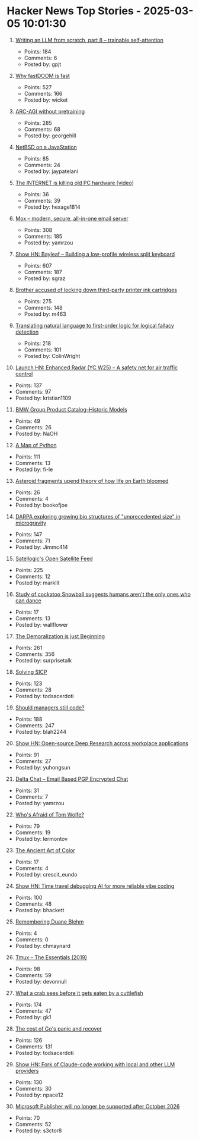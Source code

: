 # Hacker News Top Stories - 2025-03-05 10:01:30

1. [Writing an LLM from scratch, part 8 – trainable self-attention](https://www.gilesthomas.com/2025/03/llm-from-scratch-8-trainable-self-attention)
   - Points: 184
   - Comments: 6
   - Posted by: gpjt

2. [Why fastDOOM is fast](https://fabiensanglard.net/fastdoom/index.html)
   - Points: 527
   - Comments: 166
   - Posted by: wicket

3. [ARC-AGI without pretraining](https://iliao2345.github.io/blog_posts/arc_agi_without_pretraining/arc_agi_without_pretraining.html)
   - Points: 285
   - Comments: 68
   - Posted by: georgehill

4. [NetBSD on a JavaStation](https://fatsquirrel.org/oldfartsalmanac/netbsd-on-a-javastation/)
   - Points: 85
   - Comments: 24
   - Posted by: jaypatelani

5. [The INTERNET is killing old PC hardware [video]](https://www.youtube.com/watch?v=TE_ePuGAvPM)
   - Points: 36
   - Comments: 39
   - Posted by: hexage1814

6. [Mox – modern, secure, all-in-one email server](https://www.xmox.nl/)
   - Points: 308
   - Comments: 185
   - Posted by: yamrzou

7. [Show HN: Bayleaf – Building a low-profile wireless split keyboard](https://www.graz.io/articles/bayleaf-wireless-keyboard)
   - Points: 607
   - Comments: 187
   - Posted by: sgraz

8. [Brother accused of locking down third-party printer ink cartridges](https://www.tomshardware.com/peripherals/printers/brother-accused-of-locking-down-third-party-printer-ink-cartridges-via-firmware-updates-removing-older-firmware-versions-from-support-portals)
   - Points: 275
   - Comments: 148
   - Posted by: m463

9. [Translating natural language to first-order logic for logical fallacy detection](https://arxiv.org/abs/2405.02318)
   - Points: 218
   - Comments: 101
   - Posted by: ColinWright

10. [Launch HN: Enhanced Radar (YC W25) – A safety net for air traffic control](undefined)
   - Points: 137
   - Comments: 97
   - Posted by: kristian1109

11. [BMW Group Product Catalog–Historic Models](https://www.bmwgroup-classic.com/en/history/historic-modeloverview-bmw.html)
   - Points: 49
   - Comments: 26
   - Posted by: NaOH

12. [A Map of Python](https://fi-le.net/pypi/)
   - Points: 111
   - Comments: 13
   - Posted by: fi-le

13. [Asteroid fragments upend theory of how life on Earth bloomed](https://www.nature.com/articles/d41586-025-00264-3)
   - Points: 26
   - Comments: 4
   - Posted by: bookofjoe

14. [DARPA exploring growing bio structures of "unprecedented size" in microgravity](https://sam.gov/opp/426e5868fcf74dd4ada3768b00b09234/view)
   - Points: 147
   - Comments: 71
   - Posted by: Jimmc414

15. [Satellogic's Open Satellite Feed](https://tech.marksblogg.com/satellogic-open-data-feed.html)
   - Points: 225
   - Comments: 12
   - Posted by: marklit

16. [Study of cockatoo Snowball suggests humans aren't the only ones who can dance](https://news.harvard.edu/gazette/story/2019/07/study-of-snowball-the-cockatoo-suggests-humans-arent-the-only-ones-who-can-dance/)
   - Points: 17
   - Comments: 13
   - Posted by: wallflower

17. [The Demoralization is just Beginning](https://geohot.github.io//blog/jekyll/update/2025/03/03/demoralization-is-just-beginning.html)
   - Points: 261
   - Comments: 356
   - Posted by: surprisetalk

18. [Solving SICP](https://lockywolf.wordpress.com/2021/02/08/solving-sicp/)
   - Points: 123
   - Comments: 28
   - Posted by: todsacerdoti

19. [Should managers still code?](https://theengineeringmanager.substack.com/p/should-managers-still-code)
   - Points: 188
   - Comments: 247
   - Posted by: blah2244

20. [Show HN: Open-source Deep Research across workplace applications](https://github.com/onyx-dot-app/onyx)
   - Points: 91
   - Comments: 27
   - Posted by: yuhongsun

21. [Delta Chat – Email Based PGP Encrypted Chat](https://delta.chat/)
   - Points: 31
   - Comments: 7
   - Posted by: yamrzou

22. [Who's Afraid of Tom Wolfe?](https://commonreader.wustl.edu/c/whos-afraid-of-tom-wolfe/)
   - Points: 79
   - Comments: 19
   - Posted by: lermontov

23. [The Ancient Art of Color](https://worldhistory.substack.com/p/the-ancient-art-of-color)
   - Points: 17
   - Comments: 4
   - Posted by: crescit_eundo

24. [Show HN: Time travel debugging AI for more reliable vibe coding](https://nut.new)
   - Points: 100
   - Comments: 48
   - Posted by: bhackett

25. [Remembering Duane Blehm](https://www.engineersneedart.com/blog/duane/duane.html)
   - Points: 4
   - Comments: 0
   - Posted by: chmaynard

26. [Tmux – The Essentials (2019)](https://davidwinter.dev/2019/03/14/tmux-the-essentials)
   - Points: 98
   - Comments: 59
   - Posted by: devonnull

27. [What a crab sees before it gets eaten by a cuttlefish](https://www.nytimes.com/2025/03/03/science/cuttlefish-camouflage-huting-crabs.html)
   - Points: 174
   - Comments: 47
   - Posted by: gk1

28. [The cost of Go's panic and recover](https://jub0bs.com/posts/2025-02-28-cost-of-panic-recover/)
   - Points: 126
   - Comments: 131
   - Posted by: todsacerdoti

29. [Show HN: Fork of Claude-code working with local and other LLM providers](https://github.com/dnakov/anon-kode)
   - Points: 130
   - Comments: 30
   - Posted by: npace12

30. [Microsoft Publisher will no longer be supported after October 2026](https://support.microsoft.com/en-gb/office/microsoft-publisher-will-no-longer-be-supported-after-october-2026-ee6302a2-4bc7-4841-babf-8e9be3acbfd7)
   - Points: 70
   - Comments: 52
   - Posted by: s3ctor8

